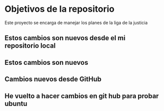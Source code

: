 # Objetivos de la repositorio

Este proyecto se encarga de manejar los planes de la liga de la justicia



## Estos cambios son nuevos desde el mi repositorio local

## Estos cambios son nuevos
## Cambios nuevos desde GitHub

## He vuelto a hacer cambios en git hub para probar ubuntu
